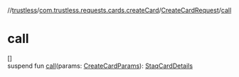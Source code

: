 //[trustless](../../../index.md)/[com.trustless.requests.cards.createCard](../index.md)/[CreateCardRequest](index.md)/[call](call.md)

# call

[]\
suspend fun [call](call.md)(params: [CreateCardParams](../-create-card-params/index.md)): [StaqCardDetails](../../com.trustless.requests.cards/-staq-card-details/index.md)
